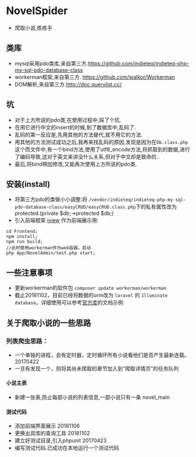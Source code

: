 # NovelSpider
* 爬取小说,练练手

## 类库
* mysql采用pdo类库,来自第三方.https://github.com/indieteq/indieteq-php-my-sql-pdo-database-class
* workerman框架,来自第三方. https://github.com/walkor/Workerman
* DOM解析,来自第三方.http://doc.querylist.cc/

## 坑
* 对于上方所说的pdo类,在使用过程中,踩了个坑.
* 在用它进行中文的insert的时候,到了数据库中,乱码了.
* 乱码的第一反应是,先用其他的方法替代,就不用它的方法.
* 用其他的方法测试成功之后,我再来找乱码的原因,发现是因为在`Db.class.php`这个而文件中,有一个bind方法,使用了utf8_encode方法,将抓取到的数据,进行了编码导致,这对于英文来讲没什么关系,但对于中文却是致命的..
* 最后,将bind稍加修改,又能再次使用上方所说的pdo类.

## 安装(install)
* 将第三方pdo的类做小小调整:将 `/vendor/indieteq/indieteq-php-my-sql-pdo-database-class/easyCRUD/easyCRUD.class.php`下的私有属性改为protected.(private $db;->protected $db;)
* 引入前端框架 [iview](https://www.iviewui.com/) 作为前端展示用:

```shell
cd Frontend;
npm install;
npm run build;
//此时使用workerman作为web容器，启动
php App/NovelAdmin/test.php start;
```

## 一些注意事项
* 更新workerman的软件包 `composer update workerman/workerman`
* 截止20181102，目前已经将数据的orm改为 `laravel` 的 `Illuminate database`，详细使用可以参考[官方库](https://github.com/illuminate/database)的文档示例


## 关于爬取小说的一些思路
### 列表爬虫思路：
* 一个单独的进程，会有定时器，定时循环所有小说看他们是否产生最新连载。 20170422
* 一旦有发现一个，则将其尚未爬取的章节加入到“爬取详情页”的任务队列

#### 小说主表
* 新建一张表,防止每部小说的列表信息,一部小说只有一条 novel_main

#### 测试代码
* 添加前端界面展示 20181106
* 更换出具库的查询工具 20181102
* 建立好测试目录,引入phpunit 20170423
* 编写测试代码.已成功在本地运行一个测试代码
